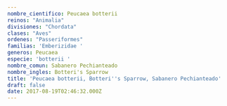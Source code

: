 ```yaml
---
nombre_cientifico: Peucaea botterii
reinos: "Animalia"
divisiones: "Chordata"
clases: "Aves"
ordenes: "Passeriformes"
familias: 'Emberizidae '
generos: Peucaea
especie: 'botterii '
nombre_comun: Sabanero Pechianteado
nombre_ingles: Botteri's Sparrow
title: 'Peucaea botterii, Botteri''s Sparrow, Sabanero Pechianteado'
draft: false
date: 2017-08-19T02:46:32.000Z
---
```


